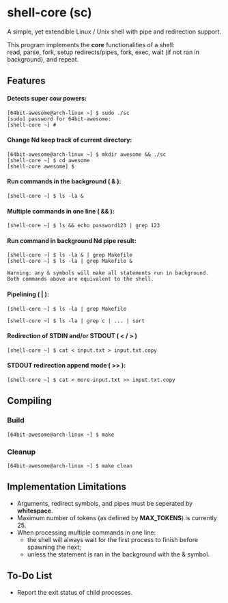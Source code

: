# shell-core (sc)

A simple, yet extendible Linux / Unix shell with pipe and redirection support.

This program implements the **core** functionalities of a shell: \
read, parse, fork, setup redirects/pipes, fork, exec, wait (if not ran in background), and repeat.

## Features

#### Detects super cow powers:
```
[64bit-awesome@arch-linux ~] $ sudo ./sc
[sudo] password for 64bit-awesome:
[shell-core ~] #
```

#### Change Nd keep track of current directory:
```
[64bit-awesome@arch-linux ~] $ mkdir awesome && ./sc
[shell-core ~] $ cd awesome
[shell-core awesome] $
```

#### Run commands in the background ( & ):
```
[shell-core ~] $ ls -la &
```

#### Multiple commands in one line ( && ):
```
[shell-core ~] $ ls && echo password123 | grep 123
```

#### Run command in background Nd pipe result:
```
[shell-core ~] $ ls -la & | grep Makefile
[shell-core ~] $ ls -la | grep Makefile &
```

```
Warning: any & symbols will make all statements run in background.
Both commands above are equivalent to the shell.
```

#### Pipelining ( | ): 
```
[shell-core ~] $ ls -la | grep Makefile
```
```
[shell-core ~] $ ls -la | grep c | ... | sort
```

#### Redirection of STDIN and/or STDOUT ( < / > )
```
[shell-core ~] $ cat < input.txt > input.txt.copy
```

#### STDOUT redirection append mode ( >> ):
```
[shell-core ~] $ cat < more-input.txt >> input.txt.copy
```

## Compiling

### Build
```
[64bit-awesome@arch-linux ~] $ make
```

### Cleanup
```
[64bit-awesome@arch-linux ~] $ make clean
```

## Implementation Limitations
- Arguments, redirect symbols, and pipes must be seperated by **whitespace**.
- Maximum number of tokens (as defined by **MAX_TOKENS**) is currently 25.
- When processing multiple commands in one line: 
    - the shell will always wait for the first process to finish before spawning the next; 
    - unless the statement is ran in the background with the & symbol.

## To-Do List 
- Report the exit status of child processes.
